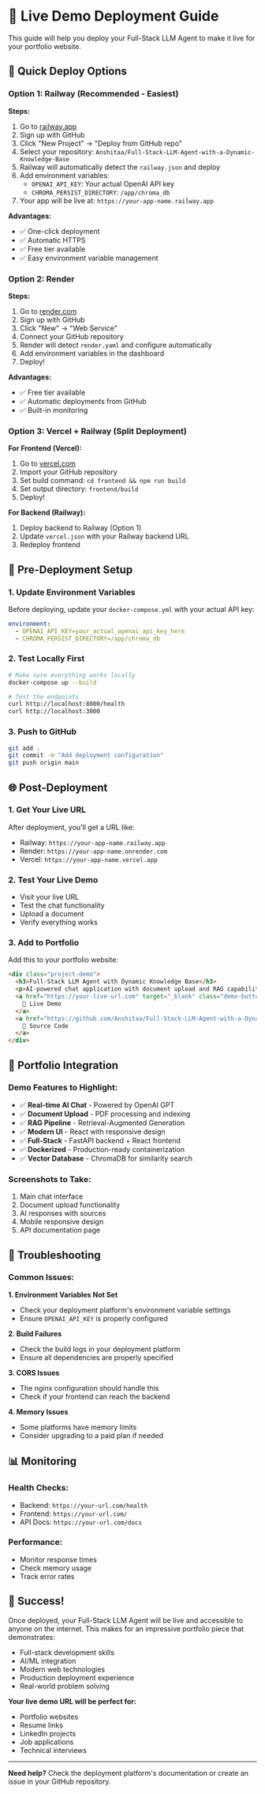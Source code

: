 # 🚀 Live Demo Deployment Guide

This guide will help you deploy your Full-Stack LLM Agent to make it live for your portfolio website.

## 🎯 Quick Deploy Options

### Option 1: Railway (Recommended - Easiest)

**Steps:**
1. Go to [railway.app](https://railway.app)
2. Sign up with GitHub
3. Click "New Project" → "Deploy from GitHub repo"
4. Select your repository: `Anshitaa/Full-Stack-LLM-Agent-with-a-Dynamic-Knowledge-Base`
5. Railway will automatically detect the `railway.json` and deploy
6. Add environment variables:
   - `OPENAI_API_KEY`: Your actual OpenAI API key
   - `CHROMA_PERSIST_DIRECTORY`: `/app/chroma_db`
7. Your app will be live at: `https://your-app-name.railway.app`

**Advantages:**
- ✅ One-click deployment
- ✅ Automatic HTTPS
- ✅ Free tier available
- ✅ Easy environment variable management

### Option 2: Render

**Steps:**
1. Go to [render.com](https://render.com)
2. Sign up with GitHub
3. Click "New" → "Web Service"
4. Connect your GitHub repository
5. Render will detect `render.yaml` and configure automatically
6. Add environment variables in the dashboard
7. Deploy!

**Advantages:**
- ✅ Free tier available
- ✅ Automatic deployments from GitHub
- ✅ Built-in monitoring

### Option 3: Vercel + Railway (Split Deployment)

**For Frontend (Vercel):**
1. Go to [vercel.com](https://vercel.com)
2. Import your GitHub repository
3. Set build command: `cd frontend && npm run build`
4. Set output directory: `frontend/build`
5. Deploy!

**For Backend (Railway):**
1. Deploy backend to Railway (Option 1)
2. Update `vercel.json` with your Railway backend URL
3. Redeploy frontend

## 🔧 Pre-Deployment Setup

### 1. Update Environment Variables

Before deploying, update your `docker-compose.yml` with your actual API key:

```yaml
environment:
  - OPENAI_API_KEY=your_actual_openai_api_key_here
  - CHROMA_PERSIST_DIRECTORY=/app/chroma_db
```

### 2. Test Locally First

```bash
# Make sure everything works locally
docker-compose up --build

# Test the endpoints
curl http://localhost:8000/health
curl http://localhost:3000
```

### 3. Push to GitHub

```bash
git add .
git commit -m "Add deployment configuration"
git push origin main
```

## 🌐 Post-Deployment

### 1. Get Your Live URL
After deployment, you'll get a URL like:
- Railway: `https://your-app-name.railway.app`
- Render: `https://your-app-name.onrender.com`
- Vercel: `https://your-app-name.vercel.app`

### 2. Test Your Live Demo
- Visit your live URL
- Test the chat functionality
- Upload a document
- Verify everything works

### 3. Add to Portfolio
Add this to your portfolio website:

```html
<div class="project-demo">
  <h3>Full-Stack LLM Agent with Dynamic Knowledge Base</h3>
  <p>AI-powered chat application with document upload and RAG capabilities</p>
  <a href="https://your-live-url.com" target="_blank" class="demo-button">
    🚀 Live Demo
  </a>
  <a href="https://github.com/Anshitaa/Full-Stack-LLM-Agent-with-a-Dynamic-Knowledge-Base" target="_blank">
    📁 Source Code
  </a>
</div>
```

## 🎨 Portfolio Integration

### Demo Features to Highlight:
- ✅ **Real-time AI Chat** - Powered by OpenAI GPT
- ✅ **Document Upload** - PDF processing and indexing
- ✅ **RAG Pipeline** - Retrieval-Augmented Generation
- ✅ **Modern UI** - React with responsive design
- ✅ **Full-Stack** - FastAPI backend + React frontend
- ✅ **Dockerized** - Production-ready containerization
- ✅ **Vector Database** - ChromaDB for similarity search

### Screenshots to Take:
1. Main chat interface
2. Document upload functionality
3. AI responses with sources
4. Mobile responsive design
5. API documentation page

## 🔧 Troubleshooting

### Common Issues:

**1. Environment Variables Not Set**
- Check your deployment platform's environment variable settings
- Ensure `OPENAI_API_KEY` is properly configured

**2. Build Failures**
- Check the build logs in your deployment platform
- Ensure all dependencies are properly specified

**3. CORS Issues**
- The nginx configuration should handle this
- Check if your frontend can reach the backend

**4. Memory Issues**
- Some platforms have memory limits
- Consider upgrading to a paid plan if needed

## 📊 Monitoring

### Health Checks:
- Backend: `https://your-url.com/health`
- Frontend: `https://your-url.com/`
- API Docs: `https://your-url.com/docs`

### Performance:
- Monitor response times
- Check memory usage
- Track error rates

## 🎉 Success!

Once deployed, your Full-Stack LLM Agent will be live and accessible to anyone on the internet. This makes for an impressive portfolio piece that demonstrates:

- Full-stack development skills
- AI/ML integration
- Modern web technologies
- Production deployment experience
- Real-world problem solving

**Your live demo URL will be perfect for:**
- Portfolio websites
- Resume links
- LinkedIn projects
- Job applications
- Technical interviews

---

**Need help?** Check the deployment platform's documentation or create an issue in your GitHub repository.
